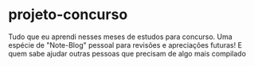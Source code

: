 # projeto-concurso
Tudo que eu aprendi nesses meses de estudos para concurso. Uma espécie de "Note-Blog" pessoal para revisões e apreciações futuras! E quem sabe ajudar outras pessoas que precisam de algo mais compilado
